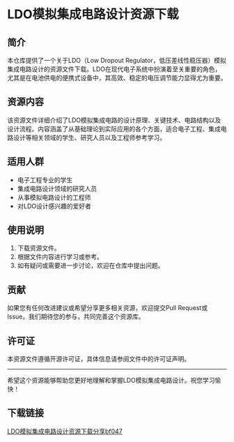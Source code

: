 # LDO模拟集成电路设计资源下载

## 简介

本仓库提供了一个关于LDO（Low Dropout Regulator，低压差线性稳压器）模拟集成电路设计的资源文件下载。LDO在现代电子系统中扮演着至关重要的角色，尤其是在电池供电的便携式设备中，其高效、稳定的电压调节能力显得尤为重要。

## 资源内容

该资源文件详细介绍了LDO模拟集成电路的设计原理、关键技术、电路结构以及设计流程。内容涵盖了从基础理论到实际应用的各个方面，适合电子工程、集成电路设计等相关领域的学生、研究人员以及工程师参考学习。

## 适用人群

- 电子工程专业的学生
- 集成电路设计领域的研究人员
- 从事模拟电路设计的工程师
- 对LDO设计感兴趣的爱好者

## 使用说明

1. 下载资源文件。
2. 根据文件内容进行学习或参考。
3. 如有疑问或需要进一步讨论，欢迎在仓库中提出问题。

## 贡献

如果您有任何改进建议或希望分享更多相关资源，欢迎提交Pull Request或Issue。我们期待您的参与，共同完善这个资源库。

## 许可证

本资源文件遵循开源许可证，具体信息请参阅文件中的许可证声明。

---

希望这个资源能够帮助您更好地理解和掌握LDO模拟集成电路设计。祝您学习愉快！

## 下载链接

[LDO模拟集成电路设计资源下载分享bf047](https://pan.quark.cn/s/72232389a58a)